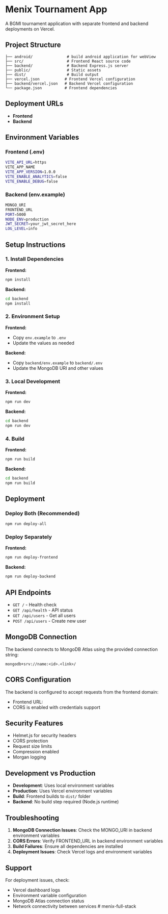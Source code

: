 # Menix Tournament App

A BGMI tournament application with separate frontend and backend deployments on Vercel.

## Project Structure

```
├── android/               # build android application for webView
├── src/                   # Frontend React source code
├── backend/               # Backend Express.js server
├── public/                # Static assets
├── dist/                  # Build output
├── vercel.json           # Frontend Vercel configuration
├── backend/vercel.json   # Backend Vercel configuration
└── package.json          # Frontend dependencies
```

## Deployment URLs

- **Frontend**
- **Backend**

## Environment Variables

### Frontend (.env)
```bash
VITE_API_URL=https
VITE_APP_NAME
VITE_APP_VERSION=1.0.0
VITE_ENABLE_ANALYTICS=false
VITE_ENABLE_DEBUG=false
```

### Backend (env.example)
```bash
MONGO_URI
FRONTEND_URL
PORT=5000
NODE_ENV=production
JWT_SECRET=your_jwt_secret_here
LOG_LEVEL=info
```

## Setup Instructions

### 1. Install Dependencies

**Frontend:**
```bash
npm install
```

**Backend:**
```bash
cd backend
npm install
```

### 2. Environment Setup

**Frontend:**
- Copy `env.example` to `.env`
- Update the values as needed

**Backend:**
- Copy `backend/env.example` to `backend/.env`
- Update the MongoDB URI and other values

### 3. Local Development

**Frontend:**
```bash
npm run dev
```

**Backend:**
```bash
cd backend
npm run dev
```

### 4. Build

**Frontend:**
```bash
npm run build
```

**Backend:**
```bash
cd backend
npm run build
```

## Deployment

### Deploy Both (Recommended)
```bash
npm run deploy-all
```

### Deploy Separately

**Frontend:**
```bash
npm run deploy-frontend
```

**Backend:**
```bash
npm run deploy-backend
```

## API Endpoints

- `GET /` - Health check
- `GET /api/health` - API status
- `GET /api/users` - Get all users
- `POST /api/users` - Create new user

## MongoDB Connection

The backend connects to MongoDB Atlas using the provided connection string:
```
mongodb+srv://name:<id>.<link>/
```

## CORS Configuration

The backend is configured to accept requests from the frontend domain:
- Frontend URL: <web Host Link>
- CORS is enabled with credentials support

## Security Features

- Helmet.js for security headers
- CORS protection
- Request size limits
- Compression enabled
- Morgan logging

## Development vs Production

- **Development**: Uses local environment variables
- **Production**: Uses Vercel environment variables
- **Build**: Frontend builds to `dist/` folder
- **Backend**: No build step required (Node.js runtime)

## Troubleshooting

1. **MongoDB Connection Issues**: Check the MONGO_URI in backend environment variables
2. **CORS Errors**: Verify FRONTEND_URL in backend environment variables
3. **Build Failures**: Ensure all dependencies are installed
4. **Deployment Issues**: Check Vercel logs and environment variables

## Support

For deployment issues, check:
- Vercel dashboard logs
- Environment variable configuration
- MongoDB Atlas connection status
- Network connectivity between services # menix-full-stack

